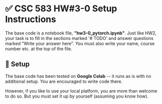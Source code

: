 # :white_check_mark: CSC 583 HW#3-0 Setup Instructions

The base code is a notebook file, **"hw3-0_pytorch.ipynb"**.  Just like HW2, your task is to fill in the sections marked '# TODO' and answer questions marked "Write your answer here".  You must also write your name, course number etc. at the top of the file.

## :rocket: Setup

The base code has been tested on **Google Colab** -- it runs as is with no additional setup.  You are encouraged to write code there.  

However, if you like to use your local platform, you are more than welcome to do so.  But you must set it up by yourself (assuming you know how).  
